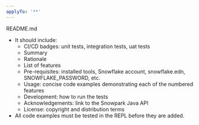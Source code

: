 ```yaml
---
applyTo: '**'
---
```


README.md
- It should include:
  - CI/CD badges: unit tests, integration tests, uat tests
  - Summary
  - Rationale
  - List of features
  - Pre-requisites: installed tools, Snowflake account, snowflake.edn, SNOWFLAKE_PASSWORD, etc.
  - Usage: concise code examples demonstrating each of the numbered features
  - Development: how to run the tests
  - Acknowledgements: link to the Snowpark Java API
  - License: copyright and distribution terms
- All code examples must be tested in the REPL before they are added.